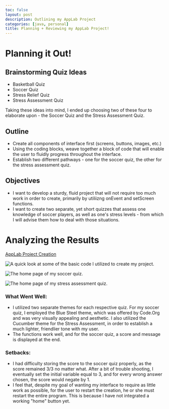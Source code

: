 ```yaml
---
toc: false
layout: post
description: Outlining my AppLab Project 
categories: [java, personal]
title: Planning + Reviewing my AppLab Project!
---
```

# Planning it Out!

## Brainstorming Quiz Ideas
- Basketball Quiz
- Soccer Quiz
- Stress Relief Quiz
- Stress Assessment Quiz

Taking these ideas into mind, I ended up choosing two of these four to elaborate upon - the Soccer Quiz and the Stress Assessment Quiz.

## Outline
- Create all components of interface first (screens, buttons, images, etc.)
- Using the coding blocks, weave together a block of code that will enable the user to fluidly progress throughout the interface.
- Establish two different pathways - one for the soccer quiz, the other for the stress assessment quiz. 

## Objectives
- I want to develop a sturdy, fluid project that will not require too much work in order to create, primarily by utiliizng onEvent and setScreen functions. 
- I want to create two separate, yet short quizzes that assess one knowledge of soccer players, as well as one's stress levels - from which I will advise them how to deal with those situations. 

# Analyzing the Results

<a href = "https://studio.code.org/projects/applab/1rkOpX57vCH9WMh0L9W1GcuSo79T51w3gng83wLt2Lc">AppLab Project Creation</a>

![]({{site.baseurl}}/images/codesnippet.png "A quick look at some of the basic code I utilized to create my project.")

![]({{site.baseurl}}/images/soccerquiz.png "The home page of my soccer quiz.")

![]({{site.baseurl}}/images/stresspic.png "The home page of my stress assessment quiz.")

### What Went Well:
- I utilized two separate themes for each respective quiz. For my soccer quiz, I employed the Blue Steel theme, which was offered by Code.Org and was very visually appealing and aesthetic. I also utilized the Cucumber theme for the Stress Assessment, in order to establish a much lighter, friendlier tone with my user.
- The functions work well, and for the soccer quiz, a score and message is displayed at the end. 

### Setbacks:
- I had difficulty storing the score to the soccer quiz properly, as the score remained 3/3 no matter what. After a bit of trouble shooting, I eventually set the initial variable equal to 3, and for every wrong answer chosen, the score would negate by 1. 
- I feel that, despite my goal of wanting my interface to require as little work as possible, for the user to restart the creation, he or she must restart the entire program. This is because I have not integrated a working "home" button yet. 